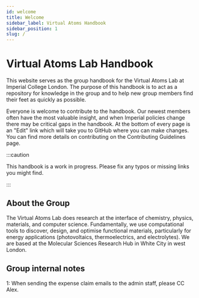 ```yaml
---
id: welcome
title: Welcome
sidebar_label: Virtual Atoms Handbook
sidebar_position: 1
slug: /
---
```


# Virtual Atoms Lab Handbook

This website serves as the group handbook for the Virtual Atoms Lab 
at Imperial College London. The purpose of this handbook is to
act as a repository for knowledge in the group and to help
new group members find their feet as quickly as possible.

Everyone is welcome to contribute to the handbook. Our newest 
members often have the most valuable insight, and when Imperial policies
change there may be critical gaps in the handbook. At the bottom of
every page is an "Edit" link which will take you to GitHub where you 
can make changes. You can find more details on contributing on the
Contributing Guidelines page.

:::caution

This handbook is a work in progress. Please fix any typos or missing 
links you might find.

:::

## About the Group

The Virtual Atoms Lab does research at the interface of chemistry,
physics, materials, and computer science. Fundamentally, we use
computational tools to discover, design, and optimise functional
materials, particularly for energy applications (photovoltaics,
thermoelectrics, and electrolytes).
We are based at the Molecular Sciences Research Hub in White City in 
west London.

## Group internal notes

1: When sending the expense claim emails to the admin staff, please CC Alex.
